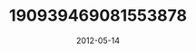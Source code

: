 ---
title: "190939469081553878"
image: "2012-05-14 17.49.41 190939469081553878_46248401"
date: "2012-05-14"
type: "photo"
---